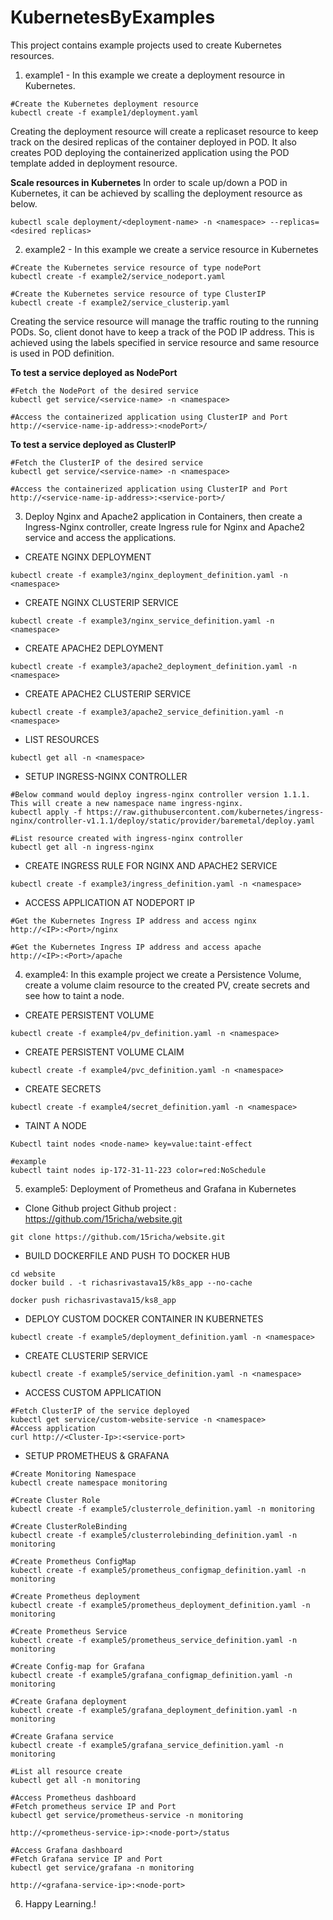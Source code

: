 # KubernetesByExamples

This project contains example projects used to create Kubernetes resources.

1. example1 - In this example we create a deployment resource in Kubernetes.

```
#Create the Kubernetes deployment resource
kubectl create -f example1/deployment.yaml
```

Creating the deployment resource will create a replicaset resource to keep track on the desired replicas of the container deployed in POD. It also creates POD deploying the containerized application using the POD template added in deployment resource.

**Scale resources in Kubernetes**
In order to scale up/down a POD in Kubernetes, it can be achieved by scalling the deployment resource as below.
```
kubectl scale deployment/<deployment-name> -n <namespace> --replicas=<desired replicas>
```

2. example2 - In this example we create a service resource in Kubernetes

```
#Create the Kubernetes service resource of type nodePort
kubectl create -f example2/service_nodeport.yaml

#Create the Kubernetes service resource of type ClusterIP
kubectl create -f example2/service_clusterip.yaml
```

Creating the service resource will manage the traffic routing to the running PODs. So, client donot have to keep a track of the POD IP address. This is achieved using the labels specified in service resource and same resource is used in POD definition.

**To test a service deployed as NodePort**
```
#Fetch the NodePort of the desired service
kubectl get service/<service-name> -n <namespace>

#Access the containerized application using ClusterIP and Port
http://<service-name-ip-address>:<nodePort>/
```

**To test a service deployed as ClusterIP**
```
#Fetch the ClusterIP of the desired service
kubectl get service/<service-name> -n <namespace>

#Access the containerized application using ClusterIP and Port
http://<service-name-ip-address>:<service-port>/
```

3. Deploy Nginx and Apache2 application in Containers, then create a Ingress-Nginx controller, create Ingress rule for Nginx and Apache2 service and access the applications.

- CREATE NGINX DEPLOYMENT
```
kubectl create -f example3/nginx_deployment_definition.yaml -n <namespace>
```

- CREATE NGINX CLUSTERIP SERVICE
```
kubectl create -f example3/nginx_service_definition.yaml -n <namespace>
```

- CREATE APACHE2 DEPLOYMENT
```
kubectl create -f example3/apache2_deployment_definition.yaml -n <namespace>
```

- CREATE APACHE2 CLUSTERIP SERVICE
```
kubectl create -f example3/apache2_service_definition.yaml -n <namespace>
```

- LIST RESOURCES
```
kubectl get all -n <namespace>
```

- SETUP INGRESS-NGINX CONTROLLER
```
#Below command would deploy ingress-nginx controller version 1.1.1. This will create a new namespace name ingress-nginx.
kubectl apply -f https://raw.githubusercontent.com/kubernetes/ingress-nginx/controller-v1.1.1/deploy/static/provider/baremetal/deploy.yaml

#List resource created with ingress-nginx controller
kubectl get all -n ingress-nginx
```

- CREATE INGRESS RULE FOR NGINX AND APACHE2 SERVICE
```
kubectl create -f example3/ingress_definition.yaml -n <namespace>
```

- ACCESS APPLICATION AT NODEPORT IP
```
#Get the Kubernetes Ingress IP address and access nginx
http://<IP>:<Port>/nginx

#Get the Kubernetes Ingress IP address and access apache
http://<IP>:<Port>/apache
```

4. example4: In this example project we create a Persistence Volume, create a volume claim resource to the created PV, create secrets and see how to taint a node. 

- CREATE PERSISTENT VOLUME
```
kubectl create -f example4/pv_definition.yaml -n <namespace>
```
- CREATE PERSISTENT VOLUME CLAIM
```
kubectl create -f example4/pvc_definition.yaml -n <namespace>
```
- CREATE SECRETS
```
kubectl create -f example4/secret_definition.yaml -n <namespace>
```
- TAINT A NODE
```
Kubectl taint nodes <node-name> key=value:taint-effect

#example
kubectl taint nodes ip-172-31-11-223 color=red:NoSchedule
```

5. example5: Deployment of Prometheus and Grafana in Kubernetes

- Clone Github project
Github project : https://github.com/15richa/website.git
```
git clone https://github.com/15richa/website.git
```

- BUILD DOCKERFILE AND PUSH TO DOCKER HUB
```
cd website
docker build . -t richasrivastava15/k8s_app --no-cache

docker push richasrivastava15/ks8_app
```

- DEPLOY CUSTOM DOCKER CONTAINER IN KUBERNETES
```
kubectl create -f example5/deployment_definition.yaml -n <namespace>
```

- CREATE CLUSTERIP SERVICE
```
kubectl create -f example5/service_definition.yaml -n <namespace>
```

- ACCESS CUSTOM APPLICATION
```
#Fetch ClusterIP of the service deployed
kubectl get service/custom-website-service -n <namespace>
#Access application
curl http://<Cluster-Ip>:<service-port>
```

- SETUP PROMETHEUS & GRAFANA
```
#Create Monitoring Namespace
kubectl create namespace monitoring

#Create Cluster Role
kubectl create -f example5/clusterrole_definition.yaml -n monitoring

#Create ClusterRoleBinding
kubectl create -f example5/clusterrolebinding_definition.yaml -n monitoring

#Create Prometheus ConfigMap
kubectl create -f example5/prometheus_configmap_definition.yaml -n monitoring

#Create Prometheus deployment
kubectl create -f example5/prometheus_deployment_definition.yaml -n monitoring

#Create Prometheus Service
kubectl create -f example5/prometheus_service_definition.yaml -n monitoring

#Create Config-map for Grafana
kubectl create -f example5/grafana_configmap_definition.yaml -n monitoring

#Create Grafana deployment
kubectl create -f example5/grafana_deployment_definition.yaml -n monitoring

#Create Grafana service
kubectl create -f example5/grafana_service_definition.yaml -n monitoring

#List all resource create
kubectl get all -n monitoring

#Access Prometheus dashboard
#Fetch prometheus service IP and Port
kubectl get service/prometheus-service -n monitoring

http://<prometheus-service-ip>:<node-port>/status

#Access Grafana dashboard
#Fetch Grafana service IP and Port
kubectl get service/grafana -n monitoring

http://<grafana-service-ip>:<node-port>
```

6. Happy Learning.!